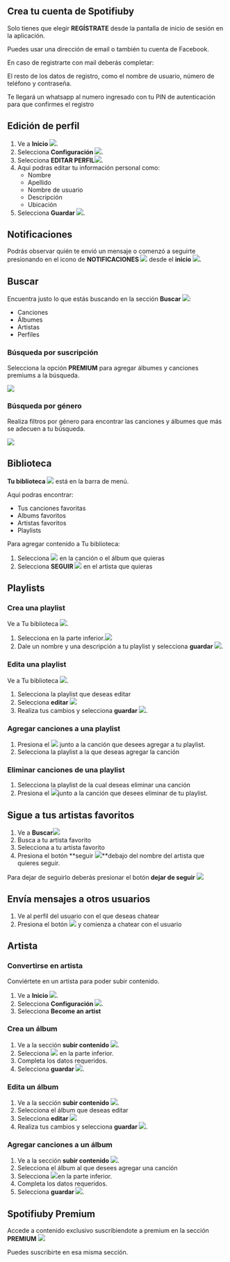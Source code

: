 ﻿## Crea tu cuenta de Spotifiuby

Solo tienes que elegir **REGÍSTRATE** desde la pantalla de inicio de sesión en la aplicación.

Puedes usar una dirección de email o también tu cuenta de Facebook.

En caso de registrarte con mail deberás completar:

El resto de los datos de registro, como el nombre de usuario, número de teléfono y contraseña.

Te llegará un whatsapp al numero ingresado con tu PIN de autenticación para que confirmes el registro

## Edición de perfil

1. Ve a **Inicio ![](./images/Aspose.Words.940ed585-7c5b-4857-b898-2ecd1a7ca34a.001.png)**.
1. Selecciona **Configuración ![](./images/Aspose.Words.940ed585-7c5b-4857-b898-2ecd1a7ca34a.002.png)**.
1. Selecciona **EDITAR PERFIL![](./images/Aspose.Words.940ed585-7c5b-4857-b898-2ecd1a7ca34a.003.png)**.
1. Aqui podras editar tu información personal como:
   - Nombre
   - Apellido
   - Nombre de usuario
   - Descripción
   - Ubicación
1. Selecciona **Guardar ![](./images/Aspose.Words.940ed585-7c5b-4857-b898-2ecd1a7ca34a.004.png)**.

## Notificaciones

Podrás observar quién te envió un mensaje o comenzó a seguirte presionando en el icono de **NOTIFICACIONES ![](./images/Aspose.Words.940ed585-7c5b-4857-b898-2ecd1a7ca34a.005.png)** desde el **inicio ![](./images/Aspose.Words.940ed585-7c5b-4857-b898-2ecd1a7ca34a.001.png)**.

## Buscar

Encuentra justo lo que estás buscando en la sección **Buscar ![](./images/Aspose.Words.940ed585-7c5b-4857-b898-2ecd1a7ca34a.006.png)**:

- Canciones
- Álbumes
- Artistas
- Perfiles

### Búsqueda por suscripción

Selecciona la opción **PREMIUM** para agregar álbumes y canciones premiums a la búsqueda.

![](./images/Aspose.Words.940ed585-7c5b-4857-b898-2ecd1a7ca34a.007.png)

### Búsqueda  por género

Realiza filtros por género para encontrar las canciones y álbumes que más se adecuen a tu búsqueda.

![](./images/Aspose.Words.940ed585-7c5b-4857-b898-2ecd1a7ca34a.008.png)

## Biblioteca

**Tu biblioteca ![](./images/Aspose.Words.940ed585-7c5b-4857-b898-2ecd1a7ca34a.009.png)** está en la barra de menú.

Aqui podras encontrar:

- Tus canciones favoritas
- Albums favoritos
- Artistas favoritos
- Playlists

Para agregar contenido a Tu biblioteca:

1. Selecciona ![](./images/Aspose.Words.940ed585-7c5b-4857-b898-2ecd1a7ca34a.010.png) en la canción o el álbum que quieras
1. Selecciona **SEGUIR ![](./images/Aspose.Words.940ed585-7c5b-4857-b898-2ecd1a7ca34a.011.png)** en el artista que quieras

## Playlists

### Crea una playlist

Ve a Tu biblioteca ![](./images/Aspose.Words.940ed585-7c5b-4857-b898-2ecd1a7ca34a.012.png).

1. Selecciona en la parte inferior.![](./images/Aspose.Words.940ed585-7c5b-4857-b898-2ecd1a7ca34a.013.png)
1. Dale un nombre y una descripción a tu playlist y selecciona **guardar ![](./images/Aspose.Words.940ed585-7c5b-4857-b898-2ecd1a7ca34a.004.png)**.

### Edita una playlist

Ve a Tu biblioteca ![](./images/Aspose.Words.940ed585-7c5b-4857-b898-2ecd1a7ca34a.012.png).

1. Selecciona la playlist que deseas editar
1. Selecciona **editar ![](./images/Aspose.Words.940ed585-7c5b-4857-b898-2ecd1a7ca34a.014.png)**
1. Realiza tus cambios y selecciona **guardar ![](./images/Aspose.Words.940ed585-7c5b-4857-b898-2ecd1a7ca34a.004.png)**.

### Agregar canciones a una playlist

1. Presiona el ![](./images/Aspose.Words.940ed585-7c5b-4857-b898-2ecd1a7ca34a.015.png) junto a la canción que desees agregar a tu playlist.
1. Selecciona la playlist a la que deseas agregar la canción

### Eliminar canciones de una playlist

1. Selecciona la playlist de la cual deseas eliminar una canción
1. Presiona el ![](./images/Aspose.Words.940ed585-7c5b-4857-b898-2ecd1a7ca34a.016.png)junto a la canción que desees eliminar de tu playlist.

## Sigue a tus artistas favoritos

1. Ve a **Buscar![](./images/Aspose.Words.940ed585-7c5b-4857-b898-2ecd1a7ca34a.006.png)**
1. Busca a tu artista favorito
1. Selecciona a tu artista favorito
1. Presiona el botón **seguir ![](Aspose.Words.940ed585-7c5b-4857-b898-2ecd1a7ca34a.011.png)**debajo del nombre del artista que quieres seguir.

Para dejar de seguirlo deberás presionar el botón **dejar de seguir ![](Aspose.Words.940ed585-7c5b-4857-b898-2ecd1a7ca34a.017.png)**

## Envía mensajes a otros usuarios

1. Ve al perfil del usuario con el que deseas chatear
1. Presiona el botón ![](./images/Aspose.Words.940ed585-7c5b-4857-b898-2ecd1a7ca34a.018.png) y comienza a chatear con el usuario

## Artista

### Convertirse en artista

Conviértete en un artista para poder subir contenido.

1. Ve a **Inicio ![](./images/Aspose.Words.940ed585-7c5b-4857-b898-2ecd1a7ca34a.001.png)**.
1. Selecciona **Configuración ![](./images/Aspose.Words.940ed585-7c5b-4857-b898-2ecd1a7ca34a.002.png)**.
1. Selecciona **Become an artist**

### Crea un álbum

1. Ve a la sección **subir contenido ![](./images/Aspose.Words.940ed585-7c5b-4857-b898-2ecd1a7ca34a.019.png)**.
1. Selecciona ![](./images/Aspose.Words.940ed585-7c5b-4857-b898-2ecd1a7ca34a.020.png) en la parte inferior.
1. Completa los datos requeridos.
1. Selecciona **guardar ![](./images/Aspose.Words.940ed585-7c5b-4857-b898-2ecd1a7ca34a.004.png)**.

### Edita un álbum

1. Ve a la sección **subir contenido ![](./images/Aspose.Words.940ed585-7c5b-4857-b898-2ecd1a7ca34a.019.png)**.
1. Selecciona el álbum que deseas editar
1. Selecciona **editar ![](./images/Aspose.Words.940ed585-7c5b-4857-b898-2ecd1a7ca34a.014.png)**
1. Realiza tus cambios y selecciona **guardar ![](./images/Aspose.Words.940ed585-7c5b-4857-b898-2ecd1a7ca34a.004.png)**.

### Agregar canciones a un álbum

1. Ve a la sección **subir contenido ![](./images/Aspose.Words.940ed585-7c5b-4857-b898-2ecd1a7ca34a.019.png)**.
1. Selecciona el álbum al que desees agregar una canción
1. Selecciona ![](./images/Aspose.Words.940ed585-7c5b-4857-b898-2ecd1a7ca34a.022.png)en la parte inferior.
1. Completa los datos requeridos.
1. Selecciona **guardar ![](./images/Aspose.Words.940ed585-7c5b-4857-b898-2ecd1a7ca34a.004.png)**.


## Spotifiuby Premium

Accede a contenido exclusivo suscribiendote a premium en la sección **PREMIUM** ![](./images/Aspose.Words.940ed585-7c5b-4857-b898-2ecd1a7ca34a.024.png)



Puedes suscribirte en esa misma sección.
